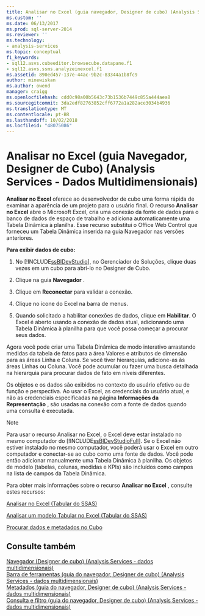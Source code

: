```yaml
---
title: Analisar no Excel (guia navegador, Designer de cubo) (Analysis Services - dados multidimensionais) | Microsoft Docs
ms.custom: ''
ms.date: 06/13/2017
ms.prod: sql-server-2014
ms.reviewer: ''
ms.technology:
- analysis-services
ms.topic: conceptual
f1_keywords:
- sql12.asvs.cubeeditor.browsecube.datapane.f1
- sql12.asvs.ssms.analyzeinexcel.f1
ms.assetid: 890ed457-137e-44ac-9b2c-83344a1b8fc9
author: minewiskan
ms.author: owend
manager: craigg
ms.openlocfilehash: cdd0c98a00b5643c73b1536b7449c855a444aea8
ms.sourcegitcommit: 3da2edf82763852cff6772a1a282ace3034b4936
ms.translationtype: MT
ms.contentlocale: pt-BR
ms.lasthandoff: 10/02/2018
ms.locfileid: "48075086"
---
```

# <a name="analyze-in-excel-browser-tab-cube-designer-analysis-services---multidimensional-data"></a>Analisar no Excel (guia Navegador, Designer de Cubo) (Analysis Services - Dados Multidimensionais)
  **Analisar no Excel** oferece ao desenvolvedor de cubo uma forma rápida de examinar a aparência de um projeto para o usuário final. O recurso **Analisar no Excel** abre o Microsoft Excel, cria uma conexão da fonte de dados para o banco de dados de espaço de trabalho e adiciona automaticamente uma Tabela Dinâmica à planilha. Esse recurso substitui o Office Web Control que forneceu um Tabela Dinâmica inserida na guia Navegador nas versões anteriores.  
  
 **Para exibir dados de cubo:**  
  
1.  No [!INCLUDE[ssBIDevStudio](../includes/ssbidevstudio-md.md)], no Gerenciador de Soluções, clique duas vezes em um cubo para abri-lo no Designer de Cubo.  
  
2.  Clique na guia **Navegador** .  
  
3.  Clique em **Reconectar** para validar a conexão.  
  
4.  Clique no ícone do Excel na barra de menus.  
  
5.  Quando solicitado a habilitar conexões de dados, clique em **Habilitar**. O Excel é aberto usando a conexão de dados atual, adicionando uma Tabela Dinâmica à planilha para que você possa começar a procurar seus dados.  
  
 Agora você pode criar uma Tabela Dinâmica de modo interativo arrastando medidas da tabela de fatos para a área Valores e atributos de dimensão para as áreas Linha e Coluna. Se você tiver hierarquias, adicione-as às áreas Linhas ou Coluna. Você pode acumular ou fazer uma busca detalhada na hierarquia para procurar dados de fato em níveis diferentes.  
  
 Os objetos e os dados são exibidos no contexto do usuário efetivo ou de função e perspectiva. Ao usar o Excel, as credenciais do usuário atual, e não as credenciais especificadas na página **Informações da Representação** , são usadas na conexão com a fonte de dados quando uma consulta é executada.  
  
> [!NOTE]  
>  Para usar o recurso Analisar no Excel, o Excel deve estar instalado no mesmo computador do [!INCLUDE[ssBIDevStudioFull](../includes/ssbidevstudiofull-md.md)]. Se o Excel não estiver instalado no mesmo computador, você poderá usar o Excel em outro computador e conectar-se ao cubo como uma fonte de dados. Você pode então adicionar manualmente uma Tabela Dinâmica à planilha. Os objetos de modelo (tabelas, colunas, medidas e KPIs) são incluídos como campos na lista de campos da Tabela Dinâmica.  
  
 Para obter mais informações sobre o recurso **Analisar no Excel** , consulte estes recursos:  
  
 [Analisar no Excel &#40;Tabular do SSAS&#41;](tabular-models/analyze-in-excel-ssas-tabular.md)  
  
 [Analisar um modelo Tabular no Excel &#40;Tabular do SSAS&#41;](tabular-models/analyze-a-tabular-model-in-excel-ssas-tabular.md)  
  
 [Procurar dados e metadados no Cubo](multidimensional-models/browse-data-and-metadata-in-cube.md)  
  
## <a name="see-also"></a>Consulte também  
 [Navegador &#40;Designer de cubo&#41; &#40;Analysis Services - dados multidimensionais&#41;](browser-cube-designer-analysis-services-multidimensional-data.md)   
 [Barra de ferramentas &#40;guia do navegador, Designer de cubo&#41; &#40;Analysis Services - dados multidimensionais&#41;](toolbar-browser-tab-cube-designer-analysis-services-multidimensional-data.md)   
 [Metadados &#40;guia do navegador, Designer de cubo&#41; &#40;Analysis Services - dados multidimensionais&#41;](metadata-browser-tab-cube-designer-analysis-services-multidimensional-data.md)   
 [Consulta e filtro &#40;guia do navegador, Designer de cubo&#41; &#40;Analysis Services - dados multidimensionais&#41;](query-filter-browser-cube-designer-analysis-services-multidimensional-data.md)  
  
  
